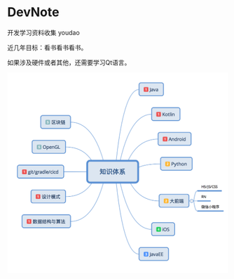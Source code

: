 # DevNote
开发学习资料收集
youdao

近几年目标：看书看书看书。

如果涉及硬件或者其他，还需要学习Qt语言。

![image](https://github.com/liuhea/DevNote/blob/master/res_youdao/LH%E7%9F%A5%E8%AF%86%E6%9E%B6%E6%9E%84.png?raw=true)
